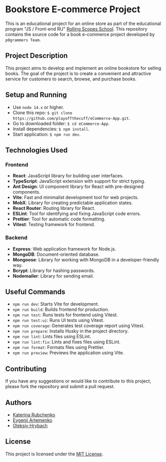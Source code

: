 # Bookstore E-commerce Project

This is an educational project for an online store as part of the educational program "JS / Front-end RU" [Rolling Scopes School](https://rs.school/).
This repository contains the source code for a book e-commerce project developed by `p0grammers Team`.

## Project Description

This project aims to develop and implement an online bookstore for selling books. The goal of the project is to create a convenient and attractive service for customers to search, browse, and purchase books.

## Setup and Running

- Use `node 14.x` or higher.
- Clone this repo: `$ git clone https://github.com/playoffthecuff/eCommerce-App.git`.
- Go to downloaded folder: `$ cd eCommerce-App`.
- Install dependencies: `$ npm install`.
- Start application: `$ npm run dev`.

## Technologies Used

### Frontend

- **React**: JavaScript library for building user interfaces.
- **TypeScript**: JavaScript extension with support for strict typing.
- **Ant Design**: UI component library for React with pre-designed components.
- **Vite**: Fast and minimalist development tool for web projects.
- **MobX**: Library for creating predictable application states.
- **React Router**: Routing library for React.
- **ESLint**: Tool for identifying and fixing JavaScript code errors.
- **Prettier**: Tool for automatic code formatting.
- **Vitest**: Testing framework for frontend.

### Backend

- **Express**: Web application framework for Node.js.
- **MongoDB**: Document-oriented database.
- **Mongoose**: Library for working with MongoDB in a developer-friendly way.
- **Bcrypt**: Library for hashing passwords.
- **Nodemailer**: Library for sending email.

## Useful Commands

- `npm run dev`: Starts Vite for development.
- `npm run build`: Builds frontend for production.
- `npm run test`: Runs tests for frontend using Vitest.
- `npm run test:ui`: Runs UI tests using Vitest.
- `npm run coverage`: Generates test coverage report using Vitest.
- `npm run prepare`: Installs Husky in the project directory.
- `npm run lint`: Lints files using ESLint.
- `npm run lint:fix`: Lints and fixes files using ESLint.
- `npm run format`: Formats files using Prettier.
- `npm run preview`: Previews the application using Vite.

## Contributing

If you have any suggestions or would like to contribute to this project, please fork the repository and submit a pull request.

## Authors

- [Katerina Rubchenko](https://github.com/kat2709)
- [Evgenii Artemenko](https://github.com/playoffthecuff)
- [Oleksiy Hrybach](https://github.com/hrybach-oleksiy)

## License

This project is licensed under the [MIT License](https://opensource.org/licenses/MIT).
